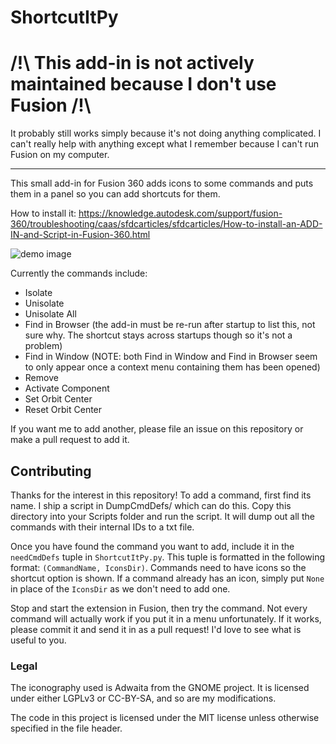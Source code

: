 # ShortcutItPy

# /!\ This add-in is not actively maintained because I don't use Fusion /!\

It probably still works simply because it's not doing anything complicated. I can't
really help with anything except what I remember because I can't run Fusion on my
computer.

--------------

This small add-in for Fusion 360 adds icons to some commands and puts them in
a panel so you can add shortcuts for them.

How to install it: https://knowledge.autodesk.com/support/fusion-360/troubleshooting/caas/sfdcarticles/sfdcarticles/How-to-install-an-ADD-IN-and-Script-in-Fusion-360.html

![demo image](demo.png)

Currently the commands include:
- Isolate
- Unisolate
- Unisolate All
- Find in Browser (the add-in must be re-run after startup to list this,
  not sure why. The shortcut stays across startups though so it's not a
  problem)
- Find in Window (NOTE: both Find in Window and Find in Browser seem to only
  appear once a context menu containing them has been opened)
- Remove
- Activate Component
- Set Orbit Center
- Reset Orbit Center

If you want me to add another, please file an issue on this repository or make
a pull request to add it.

## Contributing
Thanks for the interest in this repository! To add a command, first find its
name. I ship a script in DumpCmdDefs/ which can do this. Copy this directory
into your Scripts folder and run the script. It will dump out all the commands
with their internal IDs to a txt file.

Once you have found the command you want to add, include it in the `needCmdDefs`
tuple in `ShortcutItPy.py`. This tuple is formatted in the following format:
`(CommandName, IconsDir)`. Commands need to have icons so the shortcut
option is shown. If a command already has an icon, simply put `None` in place of
the `IconsDir` as we don't need to add one.

Stop and start the extension in Fusion, then try the command. Not every command
will actually work if you put it in a menu unfortunately. If it works, please
commit it and send it in as a pull request! I'd love to see what is useful to
you.

### Legal

The iconography used is Adwaita from the GNOME project. It is licensed under
either LGPLv3 or CC-BY-SA, and so are my modifications.

The code in this project is licensed under the MIT license unless otherwise
specified in the file header.
